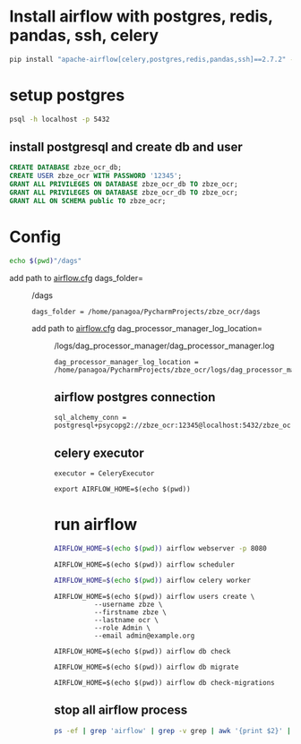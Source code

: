 # Install airflow with postgres, redis, pandas, ssh, celery

```sh
pip install "apache-airflow[celery,postgres,redis,pandas,ssh]==2.7.2" --constraint "https://raw.githubusercontent.com/apache/airflow/constraints-2.7.2/constraints-3.8.txt"
```

# setup postgres
```sh
psql -h localhost -p 5432
```

## install postgresql and create db and user
```sql
CREATE DATABASE zbze_ocr_db;
CREATE USER zbze_ocr WITH PASSWORD '12345';
GRANT ALL PRIVILEGES ON DATABASE zbze_ocr_db TO zbze_ocr;
GRANT ALL PRIVILEGES ON DATABASE zbze_ocr_db TO zbze_ocr;
GRANT ALL ON SCHEMA public TO zbze_ocr;
```

# Config 

```sh
echo $(pwd)"/dags"
```

add path to [airflow.cfg](airflow.cfg) dags_folder=<dir>/dags
```text
dags_folder = /home/panagoa/PycharmProjects/zbze_ocr/dags
```

add path to [airflow.cfg](airflow.cfg) dag_processor_manager_log_location=<dir>/logs/dag_processor_manager/dag_processor_manager.log
```text
dag_processor_manager_log_location = /home/panagoa/PycharmProjects/zbze_ocr/logs/dag_processor_manager/dag_processor_manager.log
```

## airflow postgres connection
```
sql_alchemy_conn = postgresql+psycopg2://zbze_ocr:12345@localhost:5432/zbze_ocr_db
```

## celery executor
```
executor = CeleryExecutor
```

```shell
export AIRFLOW_HOME=$(echo $(pwd))
```

# run airflow
```sh
AIRFLOW_HOME=$(echo $(pwd)) airflow webserver -p 8080
```

```shell
AIRFLOW_HOME=$(echo $(pwd)) airflow scheduler
```

```sh
AIRFLOW_HOME=$(echo $(pwd)) airflow celery worker
```

```shell
AIRFLOW_HOME=$(echo $(pwd)) airflow users create \
          --username zbze \
          --firstname zbze \
          --lastname ocr \
          --role Admin \
          --email admin@example.org
```

```shell
AIRFLOW_HOME=$(echo $(pwd)) airflow db check
```

```shell
AIRFLOW_HOME=$(echo $(pwd)) airflow db migrate
```

```shell
AIRFLOW_HOME=$(echo $(pwd)) airflow db check-migrations
```

## stop all airflow process 
```sh
ps -ef | grep 'airflow' | grep -v grep | awk '{print $2}' | xargs -r kill -9
```